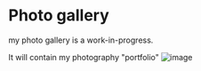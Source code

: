 # Photo gallery
my photo gallery is a work-in-progress.

It will contain my photography "portfolio"
![image](https://github.com/amixaam/photo-gallery/assets/60570885/56b6df64-cd5c-4864-a29c-2c448de1664d)

